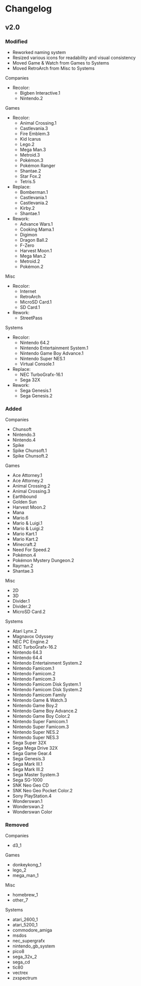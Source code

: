 # Changelog

## v2.0

### Modified
- Reworked naming system
- Resized various icons for readability and visual consistency
- Moved Game & Watch from Games to Systems
- Moved RetroArch from Misc to Systems

Companies
- Recolor:
    - Bigben Interactive.1
    - Nintendo.2

Games
- Recolor:
    - Animal Crossing.1
    - Castlevania.3
    - Fire Emblem.3
    - Kid Icarus
    - Lego.2
    - Mega Man.3
    - Metroid.3
    - Pokémon.3
    - Pokémon Ranger
    - Shantae.2
    - Star Fox.2
    - Tetris.5
- Replace:
    - Bomberman.1
    - Castlevania.1
    - Castlevania.2
    - Kirby.2
    - Shantae.1
- Rework:
    - Advance Wars.1
    - Cooking Mama.1
    - Digimon
    - Dragon Ball.2
    - F-Zero
    - Harvest Moon.1
    - Mega Man.2
    - Metroid.2
    - Pokémon.2

Misc
- Recolor:
    - Internet
    - RetroArch
    - MicroSD Card.1
    - SD Card.1
- Rework:
    - StreetPass

Systems
- Recolor: 
    - Nintendo 64.2
    - Nintendo Entertainment System.1
    - Nintendo Game Boy Advance.1
    - Nintendo Super NES.1
    - Virtual Console.1
- Replace:
    - NEC TurboGrafx-16.1
    - Sega 32X
- Rework:
    - Sega Genesis.1
    - Sega Genesis.2

### Added
Companies
- Chunsoft
- Nintendo.3
- Nintendo.4
- Spike
- Spike Chunsoft.1
- Spike Chunsoft.2

Games
- Ace Attorney.1
- Ace Attorney.2
- Animal Crossing.2
- Animal Crossing.3
- Earthbound
- Golden Sun
- Harvest Moon.2
- Mana
- Mario.6
- Mario & Luigi.1
- Mario & Luigi.2
- Mario Kart.1
- Mario Kart.2
- Minecraft.2
- Need For Speed.2
- Pokémon.4
- Pokémon Mystery Dungeon.2
- Rayman.2
- Shantae.3

Misc
- 2D
- 3D
- Divider.1
- Divider.2
- MicroSD Card.2

Systems
- Atari Lynx.2
- Magnavox Odyssey
- NEC PC Engine.2
- NEC TurboGrafx-16.2
- Nintendo 64.3
- Nintendo 64.4
- Nintendo Entertainment System.2
- Nintendo Famicom.1
- Nintendo Famicom.2
- Nintendo Famicom.3
- Nintendo Famicom Disk System.1
- Nintendo Famicom Disk System.2
- Nintendo Famicom Family
- Nintendo Game & Watch.3
- Nintendo Game Boy.2
- Nintendo Game Boy Advance.2
- Nintendo Game Boy Color.2
- Nintendo Super Famicom.1
- Nintendo Super Famicom.3
- Nintendo Super NES.2
- Nintendo Super NES.3
- Sega Super 32X
- Sega Mega Drive 32X
- Sega Game Gear.4
- Sega Genesis.3
- Sega Mark III.1
- Sega Mark III.2
- Sega Master System.3
- Sega SG-1000
- SNK Neo Geo CD
- SNK Neo Geo Pocket Color.2
- Sony PlayStation.4
- Wonderswan.1
- Wonderswan.2
- Wonderswan Color

### Removed
Companies
- d3_1

Games
- donkeykong_1
- lego_2
- mega_man_1

Misc
- homebrew_1
- other_7

Systems
- atari_2600_1
- atari_5200_1
- commodore_amiga
- msdos
- nec_supergrafx
- nintendo_gb_system
- pico8
- sega_32x_2
- sega_cd
- tic80
- vectrex
- zxspectrum
